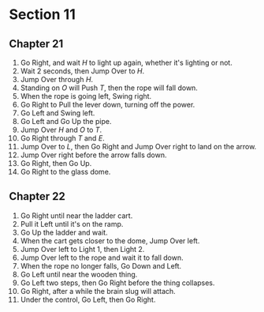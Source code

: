 # Section 11

## Chapter 21

1. Go Right, and wait _H_ to light up again, whether it's lighting or not.
2. Wait 2 seconds, then Jump Over to _H_.
3. Jump Over through _H_.
4. Standing on _O_ will Push _T_, then the rope will fall down.
5. When the rope is going left, Swing right.
6. Go Right to Pull the lever down, turning off the power.
7. Go Left and Swing left.
8. Go Left and Go Up the pipe.
9. Jump Over _H_ and _O_ to _T_.
10. Go Right through _T_ and _E_.
11. Jump Over to _L_, then Go Right and Jump Over right to land on the arrow.
12. Jump Over right before the arrow falls down.
13. Go Right, then Go Up.
14. Go Right to the glass dome.

## Chapter 22

1. Go Right until near the ladder cart.
2. Pull it Left until it's on the ramp.
3. Go Up the ladder and wait.
4. When the cart gets closer to the dome, Jump Over left.
5. Jump Over left to Light 1, then Light 2.
6. Jump Over left to the rope and wait it to fall down.
7. When the rope no longer falls, Go Down and Left.
8. Go Left until near the wooden thing.
9. Go Left two steps, then Go Right before the thing collapses.
10. Go Right, after a while the brain slug will attach.
11. Under the control, Go Left, then Go Right.
